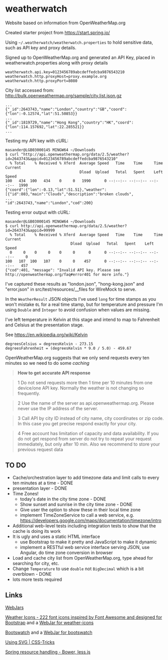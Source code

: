 # weatherwatch
Website based on information from OpenWeatherMap.org 

Created starter project from https://start.spring.io/

Using `~/.weatherwatch/weatherwatch.properties` to hold sensitive data, such as API key and proxy details.

Signed up to OpenWeatherMap.org and generated an API Key, placed in weatherwatch.properties along with proxy details

    weatherwatch.api.key=0123456789abcdeffedcba9876543210
    weatherwatch.http.proxyHost=proxy.example.org
    weatherwatch.http.proxyPort=8080

City list accessed from: http://bulk.openweathermap.org/sample/city.list.json.gz

    ...
    {"_id":2643743,"name":"London","country":"GB","coord":{"lon":-0.12574,"lat":51.50853}}
    ...
    {"_id":1819729,"name":"Hong Kong","country":"HK","coord":{"lon":114.157692,"lat":22.285521}}
    ...

Testing my API key with cURL:

    masander@LGB03000145 MINGW64 ~/Downloads
    $ curl "http://api.openweathermap.org/data/2.5/weather?id=2643743&appid=0123456789abcdeffedcba9876543210"
      % Total    % Received % Xferd  Average Speed   Time    Time     Time  Current
                                     Dload  Upload   Total   Spent    Left  Speed
    100   434  100   434    0     0   1990      0 --:--:-- --:--:-- --:--:--  1990
    {"coord":{"lon":-0.13,"lat":51.51},"weather":[{"id":803,"main":"Clouds","description":"broken clouds",
    ...
    "id":2643743,"name":"London","cod":200}

Testing error output with cURL:

    masander@LGB03000145 MINGW64 ~/Downloads
    $ curl http://api.openweathermap.org/data/2.5/weather?id=2643743&appid=99999
      % Total    % Received % Xferd  Average Speed   Time    Time     Time  Current
                                 Dload  Upload   Total   Spent    Left  Speed
      0     0    0     0    0     0      0      0 --:--:-- --:--:-- --:--:--     0
    100   107  100   107    0     0    457      0 --:--:-- --:--:-- --:--:--   457
    {"cod":401, "message": "Invalid API key. Please see http://openweathermap.org/faq#error401 for more info."}


I've captured these results as "london.json", "hong-kong.json" and "error.json" in src/test/resources/__files for WireMock to serve.


In the `WeatherResult` JSON objects I've used `long` for time stamps as you won't mistake `0L` for a real time stamp, but for temperature and pressure I'm using `Double` and `Integer` to avoid confusion when values are missing. 

I've left temperature in Kelvin at this stage and intend to map to Fahrenheit and Celsius at the presentation stage. 

See https://en.wikipedia.org/wiki/Kelvin

    degreesCelsius = degreesKelvin - 273.15
    degreesFahrenheit = (degreesKelvin * 9.0 / 5.0) - 459.67


OpenWeatherMap.org suggests that we only send requests every ten minutes so we need to do some *caching* 

> **How to get accurate API response**

> 1 Do not send requests more then 1 time per 10 minutes from one device/one API key. Normally the weather is not changing so frequently.

> 2 Use the name of the server as api.openweathermap.org. Please never use the IP address of the server.

> 3 Call API by city ID instead of city name, city coordinates or zip code. In this case you get precise respond exactly for your city.

> 4 Free account has limitation of capacity and data availability. If you do not get respond from server do not try to repeat your request immediately, 
> but only after 10 min. Also we recommend to store your previous request data


## TO DO
- Cache/orchestration layer to add timezone data and limit calls to every ten minutes at a time - DONE
- presentation layer - DONE
- Time Zones!
  - today's date in the city time zone - DONE
  - Show sunset and sunrise in the city time zone - DONE
  - Give user the option to show these in their local time zone
  - implement TimeZoneService to call a web service, e.g. https://developers.google.com/maps/documentation/timezone/intro
- Additional web-level tests including integration tests to show that the cache is doing its work
- It is ugly and uses a static HTML interface 
  - use Bootstrap to make it pretty and JavaScript to make it dynamic
  - implement a RESTful web service interface serving JSON, use Angular, do time zone conversion in browser
- Load and cache city list from OpenWeatherMap.org, type ahead for searching for city, etc.
- Change `Temperature` to use `double` not `BigDecimal` which is a bit overblown - DONE
- lots more tests required

## Links
[WebJars](http://www.webjars.org/)

[Weather Icons - 222 font icons inspired by Font Awesome and designed for Bootstrap](https://erikflowers.github.io/weather-icons/)
and a [WebJar for weather-icons](https://github.com/webjars/weather-icons)

[Bootswatch](http://bootswatch.com/) and a [WebJar for bootswatch](https://github.com/webjars/bootswatch)

[Using SVG | CSS-Tricks](https://css-tricks.com/using-svg/)

[Spring resource handling - Bower, less.js](https://github.com/bclozel/spring-resource-handling/blob/master/README.md)
